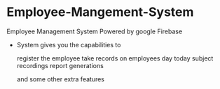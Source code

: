 # Employee-Mangement-System
Employee Management System Powered by  google Firebase 

* System gives you the capabilities to

  register the employee 
  take records on employees 
  day today subject recordings
  report generations 
  
  and some other extra features    
 
 
 
 

